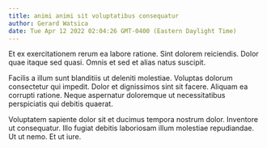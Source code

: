 ```yaml
---
title: animi animi sit voluptatibus consequatur
author: Gerard Watsica
date: Tue Apr 12 2022 02:04:26 GMT-0400 (Eastern Daylight Time)
---
```

Et ex exercitationem rerum ea labore ratione. Sint dolorem reiciendis. Dolor quae itaque sed quasi. Omnis et sed et alias natus suscipit.

 Facilis a illum sunt blanditiis ut deleniti molestiae. Voluptas dolorum consectetur qui impedit. Dolor et dignissimos sint sit facere. Aliquam ea corrupti ratione. Neque aspernatur doloremque ut necessitatibus perspiciatis qui debitis quaerat.

 Voluptatem sapiente dolor sit et ducimus tempora nostrum dolor. Inventore ut consequatur. Illo fugiat debitis laboriosam illum molestiae repudiandae. Ut ut nemo. Et ut iure.